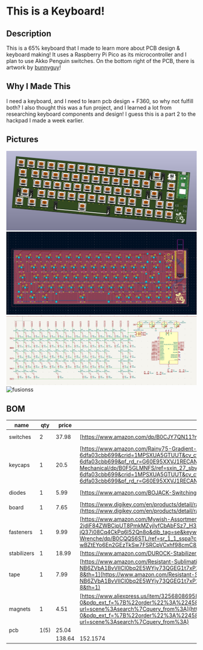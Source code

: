# This is a Keyboard!

## Description
This is a 65% keyboard that I made to learn more about PCB design & keyboard making! It uses a Raspberry Pi Pico as its microcontroller and I plan to use Akko Penguin switches. On the bottom right of the PCB, there is artwork by [bunnyguy](https://bunnyguy.foo/)!

## Why I Made This
I need a keyboard, and I need to learn pcb design + F360, so why not fulfill both? I also thought this was a fun project, and I learned a lot from researching keyboard components and design! I guess this is a part 2 to the hackpad I made a week earlier.


## Pictures
![very good](pictures/3d%20view!.png)
![good good good](pictures/pcb.png)
![good good](pictures/schematic.png)
![fusionss](pictures/Screenshot%202025-07-06%20at%204.52.16 PM.png)
## BOM
| name        | qty  | price  | link                                                                                                                                                                                                                                                                                                                                                                                                                                                                                                                                                                                                                                                                                                                                                                                                                                                                                                                                                                                                                                                                                                                                                                                                                                                                                                                             | notes                 |
| ----------- | ---- | ------ | -------------------------------------------------------------------------------------------------------------------------------------------------------------------------------------------------------------------------------------------------------------------------------------------------------------------------------------------------------------------------------------------------------------------------------------------------------------------------------------------------------------------------------------------------------------------------------------------------------------------------------------------------------------------------------------------------------------------------------------------------------------------------------------------------------------------------------------------------------------------------------------------------------------------------------------------------------------------------------------------------------------------------------------------------------------------------------------------------------------------------------------------------------------------------------------------------------------------------------------------------------------------------------------------------------------------------------- | --------------------- |
| switches    | 2    | 37.98  | [https://www.amazon.com/dp/B0CJY7QN11?maas=maas_adg_38AB58FC53054C4DAC1A347FC7689420_afap_abs&ref_=aa_maas&tag=maas&th=1](https://www.amazon.com/dp/B0CJY7QN11?maas=maas_adg_38AB58FC53054C4DAC1A347FC7689420_afap_abs&ref_=aa_maas&tag=maas&th=1)                                                                                                                                                                                                                                                                                                                                                                                                                                                                                                                                                                                                                                                                                                                                                                                                                                                                                                                                                                                                                                                                               | awesome-mx style      |
| keycaps     | 1    | 20.5   | [https://www.amazon.com/Rainy75-Gradient-Minimalist-Keyboard-Mechanical/dp/B0F5GLMNFS/ref=sxin_27_sbv_search_btf?content-id=amzn1.sym.c8b39f81-ded8-4d75-80c2-6dfa03cbb699%3Aamzn1.sym.c8b39f81-ded8-4d75-80c2-6dfa03cbb699&crid=1MPSXUA5GTUUT&cv_ct_cx=mx%2Bkeycaps%2Bstandard&keywords=mx%2Bkeycaps%2Bstandard&pd_rd_i=B0F5GLMNFS&pd_rd_r=6bb2a6d4-8e5f-4363-8c05-bd323af9282f&pd_rd_w=U4W2a&pd_rd_wg=DZ6HA&pf_rd_p=c8b39f81-ded8-4d75-80c2-6dfa03cbb699&pf_rd_r=G60E95XXVJ1RECAN13DM&qid=1751361425&s=electronics&sbo=RZvfv%2F%2FHxDF%2BO5021pAnSA%3D%3D&sprefix=mx%2Bkeycaps%2Bstandar%2Celectronics%2C154&sr=1-1-5190daf0-67e3-427c-bea6-c72c1df98776&th=1](https://www.amazon.com/Rainy75-Gradient-Minimalist-Keyboard-Mechanical/dp/B0F5GLMNFS/ref=sxin_27_sbv_search_btf?content-id=amzn1.sym.c8b39f81-ded8-4d75-80c2-6dfa03cbb699%3Aamzn1.sym.c8b39f81-ded8-4d75-80c2-6dfa03cbb699&crid=1MPSXUA5GTUUT&cv_ct_cx=mx%2Bkeycaps%2Bstandard&keywords=mx%2Bkeycaps%2Bstandard&pd_rd_i=B0F5GLMNFS&pd_rd_r=6bb2a6d4-8e5f-4363-8c05-bd323af9282f&pd_rd_w=U4W2a&pd_rd_wg=DZ6HA&pf_rd_p=c8b39f81-ded8-4d75-80c2-6dfa03cbb699&pf_rd_r=G60E95XXVJ1RECAN13DM&qid=1751361425&s=electronics&sbo=RZvfv%2F%2FHxDF%2BO5021pAnSA%3D%3D&sprefix=mx%2Bkeycaps%2Bstandar%2Celectronics%2C154&sr=1-1-5190daf0-67e3-427c-bea6-c72c1df98776&th=1) | idk if these work     |
| diodes      | 1    | 5.99   | [https://www.amazon.com/BOJACK-Switching-IN4148-Electronic-Silicon/dp/B07Q4F3Y5W/ref=cm_cr_arp_d_product_top?ie=UTF8](https://www.amazon.com/BOJACK-Switching-IN4148-Electronic-Silicon/dp/B07Q4F3Y5W/ref=cm_cr_arp_d_product_top?ie=UTF8)                                                                                                                                                                                                                                                                                                                                                                                                                                                                                                                                                                                                                                                                                                                                                                                                                                                                                                                                                                                                                                                                                       | first thing popped up |
| board       | 1    | 7.65   | [https://www.digikey.com/en/products/detail/raspberry-pi/SC0918/16627943?gad_source=1&gad_campaignid=20243136172&gbraid=0AAAAADrbLljqW2QWpgmscmTSfeevh5DOv&gclid=Cj0KCQjwyIPDBhDBARIsAHJyyVjjgVDa1KPtyNgtH46oeAumVBSg4IbVCXbjPDwcXYAMfWDoawfxVWUaAt6oEALw_wcB&gclsrc=aw.ds](https://www.digikey.com/en/products/detail/raspberry-pi/SC0918/16627943?gad_source=1&gad_campaignid=20243136172&gbraid=0AAAAADrbLljqW2QWpgmscmTSfeevh5DOv&gclid=Cj0KCQjwyIPDBhDBARIsAHJyyVjjgVDa1KPtyNgtH46oeAumVBSg4IbVCXbjPDwcXYAMfWDoawfxVWUaAt6oEALw_wcB&gclsrc=aw.ds)                                                                                                                                                                                                                                                                                                                                                                                                                                                                                                                                                                                                                                                                                                                                                                           | i think this works    |
| fasteners   | 1    | 9.99   | [https://www.amazon.com/Mywish-Assortment-Stainless-Washers-Wrenche/dp/B0CQQS6STL/ref=sr_1_1_sspa?crid=28SX9XPKU20Q5&dib=eyJ2IjoiMSJ9.dwMblmjxEM9g5HSlEHTddXwVbNEtfIn39mfrWtbe3HEbGWmOpW4nlDGtvjnjUv9lBxON0qfRkqmoCeSFer8UVdyNSpRJWoSjT_lB-2jdiF84ZWBCjpUT8PmkMZyjIyfCbAbFSz7_H3Xv4k2vzIkE7tNEAp1dFILJ9rmj6z9wVtyY1Kh9jt1CyzN8PC_FDJp-wBZtEYo6En2GEzTkSw7FSRCpVCxhf98cmC80X7Ev_rk.X8m8y9LwbooWOW68bzW6-jQ37i08Cq4CkPq6l52Qn8o&dib_tag=se&keywords=nut%2Band%2Bbolt%2Bset%2Bm3%2Bm4&qid=1751223767&sprefix=nut%2Band%2Bbolt%2Bset%2Bm3%2Bm4%2Caps%2C147&sr=8-1-spons&sp_csd=d2lkZ2V0TmFtZT1zcF9hdGY&th=1](https://www.amazon.com/Mywish-Assortment-Stainless-Washers-Wrenche/dp/B0CQQS6STL/ref=sr_1_1_sspa?crid=28SX9XPKU20Q5&dib=eyJ2IjoiMSJ9.dwMblmjxEM9g5HSlEHTddXwVbNEtfIn39mfrWtbe3HEbGWmOpW4nlDGtvjnjUv9lBxON0qfRkqmoCeSFer8UVdyNSpRJWoSjT_lB-2jdiF84ZWBCjpUT8PmkMZyjIyfCbAbFSz7_H3Xv4k2vzIkE7tNEAp1dFILJ9rmj6z9wVtyY1Kh9jt1CyzN8PC_FDJp-wBZtEYo6En2GEzTkSw7FSRCpVCxhf98cmC80X7Ev_rk.X8m8y9LwbooWOW68bzW6-jQ37i08Cq4CkPq6l52Qn8o&dib_tag=se&keywords=nut%2Band%2Bbolt%2Bset%2Bm3%2Bm4&qid=1751223767&sprefix=nut%2Band%2Bbolt%2Bset%2Bm3%2Bm4%2Caps%2C147&sr=8-1-spons&sp_csd=d2lkZ2V0TmFtZT1zcF9hdGY&th=1)                                                                                                                 | m3 hopefully is good  |
| stabilizers | 1    | 18.99  | [https://www.amazon.com/DUROCK-Stabilizers-Translucent-Keyboard-Mechanical/dp/B0B2RVN19F?th=1](https://www.amazon.com/DUROCK-Stabilizers-Translucent-Keyboard-Mechanical/dp/B0B2RVN19F?th=1)                                                                                                                                                                                                                                                                                                                                                                                                                                                                                                                                                                                                                                                                                                                                                                                                                                                                                                                                                                                                                                                                                                                                     | suggested             |
| tape        | 1    | 7.99   | [https://www.amazon.com/Resistant-Sublimation-Temperature-Electronics-Polyimide/dp/B07F8TZZ4N/ref=sr_1_8?crid=1A131O0ZI0A4&dib=eyJ2IjoiMSJ9.VtmU-4xp7faGmB9TAb4YB6R3MgDvUpV1I2hQyU8KJj0g17clYM30cK2ObOpCXD4FH6s7DYcNK4i-IA3hbK2z6vk2GZ5VrbKifHq79jHGaMQ2m-NB6ZVbA1BvVIICI0bq2E5WYjy73QGEG1t7xP123QXN1Q5c6wjbP_BdqIgdsPH_R4lY6juEQ7W_60bcTQghakNfk8rFUV1CGcbJF0WP_RfrfeegrOEsmFuQUAn8fKM.r2Q5CB13SL7oY1vxczy3buI1Tz5LTgkngcK19bo0VWw&dib_tag=se&keywords=heat%2Bresistant%2Btap&qid=1751613740&sprefix=heat%2Bresistant%2Btap%2Caps%2C169&sr=8-8&th=1](https://www.amazon.com/Resistant-Sublimation-Temperature-Electronics-Polyimide/dp/B07F8TZZ4N/ref=sr_1_8?crid=1A131O0ZI0A4&dib=eyJ2IjoiMSJ9.VtmU-4xp7faGmB9TAb4YB6R3MgDvUpV1I2hQyU8KJj0g17clYM30cK2ObOpCXD4FH6s7DYcNK4i-IA3hbK2z6vk2GZ5VrbKifHq79jHGaMQ2m-NB6ZVbA1BvVIICI0bq2E5WYjy73QGEG1t7xP123QXN1Q5c6wjbP_BdqIgdsPH_R4lY6juEQ7W_60bcTQghakNfk8rFUV1CGcbJF0WP_RfrfeegrOEsmFuQUAn8fKM.r2Q5CB13SL7oY1vxczy3buI1Tz5LTgkngcK19bo0VWw&dib_tag=se&keywords=heat%2Bresistant%2Btap&qid=1751613740&sprefix=heat%2Bresistant%2Btap%2Caps%2C169&sr=8-8&th=1)                                                                                                                                                                                                                       |                       |
| magnets     | 1    | 4.51   | [https://www.aliexpress.us/item/3256808695821393.html?spm=a2g0o.productlist.main.1.239aKkKsKkKsAv&algo_pvid=da4cebe6-23a7-4951-9348-322e63ce2b99&algo_exp_id=da4cebe6-23a7-4951-9348-322e63ce2b99-0&pdp_ext_f=%7B%22order%22%3A%224582%22%2C%22eval%22%3A%221%22%7D&pdp_npi=4%40dis%21USD%213.63%213.45%21%21%2125.88%2124.58%21%40210312d517517635248016618e064b%2112000047073358390%21sea%21US%216400803500%21X&curPageLogUid=b9BXQ60S78oI&utparam-url=scene%3Asearch%7Cquery_from%3A](https://www.aliexpress.us/item/3256808695821393.html?spm=a2g0o.productlist.main.1.239aKkKsKkKsAv&algo_pvid=da4cebe6-23a7-4951-9348-322e63ce2b99&algo_exp_id=da4cebe6-23a7-4951-9348-322e63ce2b99-0&pdp_ext_f=%7B%22order%22%3A%224582%22%2C%22eval%22%3A%221%22%7D&pdp_npi=4%40dis%21USD%213.63%213.45%21%21%2125.88%2124.58%21%40210312d517517635248016618e064b%2112000047073358390%21sea%21US%216400803500%21X&curPageLogUid=b9BXQ60S78oI&utparam-url=scene%3Asearch%7Cquery_from%3A)                                                                                                                                                                                                                                                                                                                                                 |                       |
| pcb         | 1(5) | 25.04  |                                                                                                                                                                                                                                                                                                                                                                                                                                                                                                                                                                                                                                                                                                                                                                                                                                                                                                                                                                                                                                                                                                                                                                                                                                                                                                                                  |                       |
|             |      | 138.64 | 152.1574     
